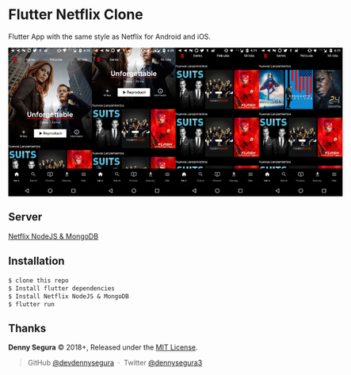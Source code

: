 # Flutter Netflix Clone

Flutter App with the same style as Netflix for Android and iOS.

<div style="display:flex;flex-direction:row;">
<img src="screenshots/flutter_01.png" alt="screen_01" height="300" />
<img src="screenshots/flutter_02.png" alt="screen_02" height="300" />
<img src="screenshots/flutter_03.png" alt="screen_03" height="300" />
<img src="screenshots/flutter_04.png" alt="screen_04" height="300" />
</div>

## Server

[Netflix NodeJS & MongoDB](https://github.com/devdennysegura/nodejs-server-Flutter-Netflix-App)

## Installation

    $ clone this repo
    $ Install flutter dependencies
    $ Install Netflix NodeJS & MongoDB
    $ flutter run

Thanks
------

**Denny Segura** © 2018+, Released under the [MIT License].<br>

> GitHub [@devdennysegura](https://github.com/devdennysegura) &nbsp;&middot;&nbsp;
> Twitter [@dennysegura3](https://twitter.com/dennysegura3)

[MIT License]: http://mit-license.org/